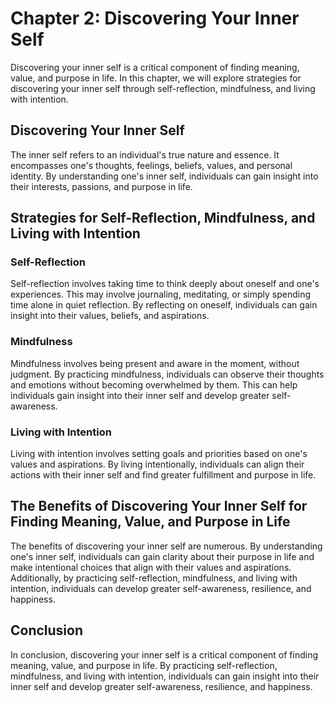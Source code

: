 Chapter 2: Discovering Your Inner Self
======================================

Discovering your inner self is a critical component of finding meaning, value, and purpose in life. In this chapter, we will explore strategies for discovering your inner self through self-reflection, mindfulness, and living with intention.

Discovering Your Inner Self
---------------------------

The inner self refers to an individual's true nature and essence. It encompasses one's thoughts, feelings, beliefs, values, and personal identity. By understanding one's inner self, individuals can gain insight into their interests, passions, and purpose in life.

Strategies for Self-Reflection, Mindfulness, and Living with Intention
----------------------------------------------------------------------

### Self-Reflection

Self-reflection involves taking time to think deeply about oneself and one's experiences. This may involve journaling, meditating, or simply spending time alone in quiet reflection. By reflecting on oneself, individuals can gain insight into their values, beliefs, and aspirations.

### Mindfulness

Mindfulness involves being present and aware in the moment, without judgment. By practicing mindfulness, individuals can observe their thoughts and emotions without becoming overwhelmed by them. This can help individuals gain insight into their inner self and develop greater self-awareness.

### Living with Intention

Living with intention involves setting goals and priorities based on one's values and aspirations. By living intentionally, individuals can align their actions with their inner self and find greater fulfillment and purpose in life.

The Benefits of Discovering Your Inner Self for Finding Meaning, Value, and Purpose in Life
-------------------------------------------------------------------------------------------

The benefits of discovering your inner self are numerous. By understanding one's inner self, individuals can gain clarity about their purpose in life and make intentional choices that align with their values and aspirations. Additionally, by practicing self-reflection, mindfulness, and living with intention, individuals can develop greater self-awareness, resilience, and happiness.

Conclusion
----------

In conclusion, discovering your inner self is a critical component of finding meaning, value, and purpose in life. By practicing self-reflection, mindfulness, and living with intention, individuals can gain insight into their inner self and develop greater self-awareness, resilience, and happiness.
